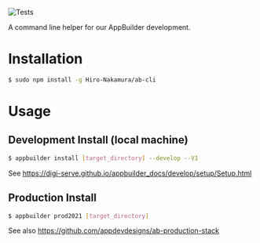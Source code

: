![Tests](https://github.com/digi-serve/ab-cli/actions/workflows/test-install.yml/badge.svg)

A command line helper for our AppBuilder development.

# Installation

```sh
$ sudo npm install -g Hiro-Nakamura/ab-cli
```


# Usage

## Development Install (local machine)

```sh
$ appbuilder install [target_directory] --develop --V1
```

See https://digi-serve.github.io/appbuilder_docs/develop/setup/Setup.html


## Production Install

```sh
$ appbuilder prod2021 [target_directory]
```

See also https://github.com/appdevdesigns/ab-production-stack
